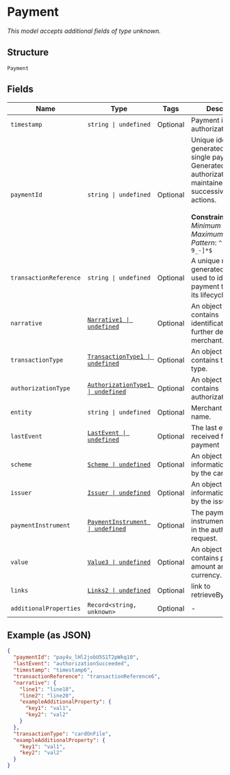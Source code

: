 
# Payment

*This model accepts additional fields of type unknown.*

## Structure

`Payment`

## Fields

| Name | Type | Tags | Description |
|  --- | --- | --- | --- |
| `timestamp` | `string \| undefined` | Optional | Payment initial authorization time. |
| `paymentId` | `string \| undefined` | Optional | Unique identifier generated by us for a single payment. Generated at authorization, and maintained through successive payment actions.<br><br>**Constraints**: *Minimum Length*: `25`, *Maximum Length*: `36`, *Pattern*: `^[A-Za-z0-9_-]*$` |
| `transactionReference` | `string \| undefined` | Optional | A unique reference generated by you, used to identify a payment throughout its lifecycle. |
| `narrative` | [`Narrative1 \| undefined`](../../doc/models/narrative-1.md) | Optional | An object that contains identification and further details of the merchant. |
| `transactionType` | [`TransactionType1 \| undefined`](../../doc/models/transaction-type-1.md) | Optional | An object that contains transaction type. |
| `authorizationType` | [`AuthorizationType1 \| undefined`](../../doc/models/authorization-type-1.md) | Optional | An object that contains authorization type. |
| `entity` | `string \| undefined` | Optional | Merchant entity name. |
| `lastEvent` | [`LastEvent \| undefined`](../../doc/models/last-event.md) | Optional | The last event received for the payment |
| `scheme` | [`Scheme \| undefined`](../../doc/models/scheme.md) | Optional | An object containing information returned by the card scheme. |
| `issuer` | [`Issuer \| undefined`](../../doc/models/issuer.md) | Optional | An object containing information returned by the issuer. |
| `paymentInstrument` | [`PaymentInstrument \| undefined`](../../doc/models/payment-instrument.md) | Optional | The payment instrument supplied in the authorization request. |
| `value` | [`Value3 \| undefined`](../../doc/models/value-3.md) | Optional | An object that contains payment amount and currency. |
| `links` | [`Links2 \| undefined`](../../doc/models/links-2.md) | Optional | link to retrieveByPaymentId. |
| `additionalProperties` | `Record<string, unknown>` | Optional | - |

## Example (as JSON)

```json
{
  "paymentId": "pay4u_lHl2jobU5S1T2pWkq10",
  "lastEvent": "authorizationSucceeded",
  "timestamp": "timestamp6",
  "transactionReference": "transactionReference6",
  "narrative": {
    "line1": "line18",
    "line2": "line20",
    "exampleAdditionalProperty": {
      "key1": "val1",
      "key2": "val2"
    }
  },
  "transactionType": "cardOnFile",
  "exampleAdditionalProperty": {
    "key1": "val1",
    "key2": "val2"
  }
}
```

